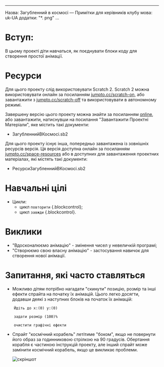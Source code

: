 * * *

Назва: Загубленний в космосі — Примітки для керівників клубу мова: uk-UA додатки: "*. png" ...

# Вступ:

В цьому проекті діти навчаться, як поєднувати блоки коду для створення простої анімації.

# Ресурси

Для цього проекту слід використовувати Scratch 2. Scratch 2 можна використовувати онлайн за посиланням [jumpto.cc/scratch-on](http://jumpto.cc/scratch-on), або завантажити з [jumpto.cc/scratch-off](http://jumpto.cc/scratch-off) та використовувати в автономному режимі.

Завершену версію цього проекту можна знайти за посиланням [online](http://scratch.mit.edu/projects/26818098/#editor), або завантажити, натиснувши на посилання "Завантажити Проектні Матеріали", яке містить такі документи:

+ ЗагубленнийВКосмосі.sb2

Для цього проекту існує інша, попередньо завантажена із зовнішніх ресурсів версія. Ця версія доступна онлайн за посиланням [jumpto.cc/space-resources](http://jumpto.cc/space-resources) або в доступних для завантаження проектних матеріалах, які містять такі документи:

+ РесурсиЗагубленнийВКосмосі.sb2 

# Навчальні цілі

+ Цикли: 
    + цикл `повторити` {.blockcontrol};
    + цикл `завжди` {.blockcontrol}.

# Виклики

+ "Вдосконалюємо анімацію" - змінення чисел у невеличкій програмі;
+ "Створюємо свою власну анімацію" - застосування навичок для створення нової анімації.

# Запитання, які часто ставляться

+ Можливо дітям потрібно нагадати "скинути" позицію, розмір та інші ефекти спрайта на початку їх анімацій. Цього легко досягти, додавши деякі з наступних блоків на початок їх анімацій:

```blocks
    Йдіть до x:(0) y:(0)
```

```blocks
    задати розмір (100)%
```

```blocks
    очистити графічні ефекти
```

+ Спрайт "космічний корабель" летітиме "боком", якщо не повернути його образ за годинниковою стрілкою на 90 градусів. Обертання корабля є частиною інструкцій проекту, але інший спрайт може замінити космічний корабель, якщо це викликає проблеми.
    
    ![скріншот](space-rotate.png)